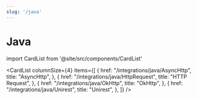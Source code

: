 ```yaml
---
slug: '/java'
---
```


# Java

import CardList from '@site/src/components/CardList'

<CardList
columnSize={4}
items={[
{
href: "/integrations/java/AsyncHttp",
title: "AsyncHttp",
},
{
href: "/integrations/java/HttpRequest",
title: "HTTP Request",
},
{
href: "/integrations/java/OkHttp",
title: "OkHttp",
},
{
href: "/integrations/java/Unirest",
title: "Unirest",
},
]}
/>
